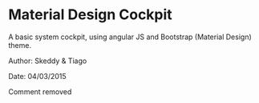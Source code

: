 # Material Design Cockpit
A basic system cockpit, using angular JS and Bootstrap (Material Design) theme.

Author: Skeddy & Tiago

Date: 04/03/2015

Comment	removed